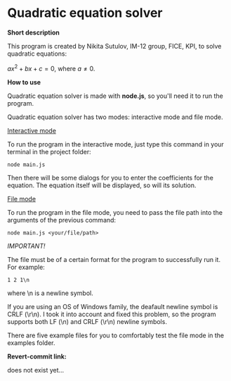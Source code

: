 **Quadratic equation solver**
=============================

**Short description**

This program is created by Nikita Sutulov, IM-12 group, FICE, KPI, to solve quadratic equations:

$ax^2+bx+c=0$, where $a \neq 0$.

**How to use**

Quadratic equation solver is made with **node.js**, so you'll need it to run the program.

Quadratic equation solver has two modes: interactive mode and file mode. 

<u>Interactive mode</u>

To run the program in the interactive mode, just type this command in your terminal in the project folder:

`node main.js`

Then there will be some dialogs for you to enter the coefficients for the equation. The equation itself will be displayed, so will its solution.

<u>File mode</u>

To run the program in the file mode, you need to pass the file path into the arguments of the previous command:

`node main.js <your/file/path>`

*IMPORTANT!*

The file must be of a certain format for the program to successfully run it. For example:

`1 2 1\n`

where \n is a newline symbol.

If you are using an OS of Windows family, the deafault newline symbol is CRLF (\r\n). I took it into account and fixed this problem, so the program supports both LF (\n) and CRLF (\r\n) newline symbols.

There are five example files for you to comfortably test the file mode in the examples folder.

**Revert-commit link:**

does not exist yet...